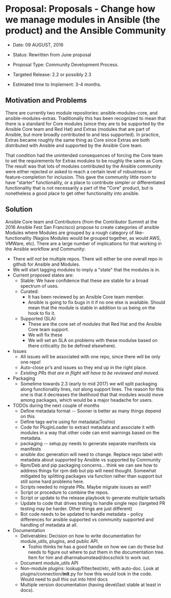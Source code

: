 # Proposal: Proposals - Change how we manage modules in Ansible (the product) and the Ansible Community

 - Date: 09 AUGUST, 2016

 - Status: Rewritten from June proposal

 - Proposal Type: Community Development Process.

 - Targeted Release: 2.2 or possibly 2.3

 - Estimated time to Implement: 3-4 months.

## Motivation and Problems
There are currently two module repositories: ansible-modules-core, and ansible-modules-extras.  Traditionally this has been recognized to mean that there is a standard for Core modules (since they are to be supported by the Ansible Core team and Red Hat) and Extras (modules that are part of Ansible, but more broadly contributed to and less supported).  In practice, Extras became roughly the same thing as Core since Extras are both distributed with Ansible and supported by the Ansible Core team.  

That condition had the unintended consequences of forcing the Core team to set the requirements for Extras modules to be roughly the same as Core.  The result was that lots of modules contributed by the Ansible community were either rejected or asked to reach a certain level of robustness or feature-completion for inclusion.  This gave the community little room to have "starter" functionality, or a place to contribute simpler or differentiated functionality that is not necessarily a part of the "Core" product, but is nonetheless a good place to get other functionality into ansible.

## Solution
Ansible Core team and Contributors (from the Contributor Summit at the 2016 Ansible Fest San Francisco) propose to create categories of ansible Modules where Modules are grouped by a rough category of like-functionality (Nagios Modules would be grouped together, as would AWS, VMWare, etc).  There are a large number of implications for that working in the Ansible workflow and Community:
  - There *will not* be multiple repos.  There will either be one overall repo in github for Ansible and Modules.
  - We will start tagging modules to imply a "state" that the modules is in.
  - Current proposed states are:
    - Stable: We have confidence that these are stable for a broad spectrum of uses.
    - Curated: 
      - It has been reviewed by an Ansible Core team member.
      - Ansible is going to fix bugs in it if no one else is available.  Should mean that the module is stable in addition to us being on the hook to fix it.
    - Supported (SLA)
      - These are the core set of modules that Red Hat and the Ansible Core team support. 
      - We will fix these
      - We will set an SLA on problems with these modulse based on there criticality (to be defined elsewhere).
  - Issues
    - All issues will be associated with one repo, since there will be only one repo!
    - Auto-close pr’s and issues so they end up in the right place. 
    - *Existing PRs that are in flight will have to be reviewed and moved.*  
  - Packaging
    - Sometime towards 2.3 (early to mid 2017) we will split packaging along functionality lines, *not* along support lines.  The reason for this one is that it decreases the likelihood that that modules would move among packages, which would be a major headache for users.
  - TODOs during the next couple of months
    - Define metadata format -- Sooner is better as many things depend on this
    - Define tags we’re using for metadata(Toshio)
    - Code for PluginLoader to extract metadata and associate it with modules in a way that other code can emit warnings based on the metadata.
    - packaging -- setup.py needs to generate separate manifests via manifests
    - ansible doc generation will need to change.  Replace repo label with metadata about supported by Ansible vs supported by Community
    - Rpm/Deb and pip packaging concerns… think we can see how to address things for rpm deb but pip will need thought.  Somewhat mitigated by splitting packages via function rather than support but still some hard problems here.
    - Scripts needed to migrate PRs.  Maybe migrate issues as well?
    - Script or procedure to combine the repos.
    - Script or update to the release playbook to generate multiple tarballs
    - Update to code that drives testing to handle single repo (targeted PR testing may be harder.  Other things are just different)
    - Bot code needs to be updated to handle metadata - policy differences for ansible supported vs community supported and handling of metadata at all.
  - Documentation
    - Deliverables: Decision on how to write documentation for module_utils, plugins, and public API.
      - Toshio thinks he has a good handle on how we can do these but needs to figure out where to put them in the documentation tree. Item for him and dharmabumstead/docschick to work out.
    - Document module_utils API
    - Non-module plugins: lookup/filter/test/etc, with auto-doc. Look at plugins/connection/__init__.py for how this would look in the code.  Would need to pull this out into html docs
    - Multiple version documentation (having devel/last stable at least in docs).
